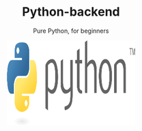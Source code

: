 <h1 align="center"> Python-backend</h1>
<p align = "center">
Pure Python, for beginners </p>
<p align = "center">
<img width=300 height=200 src=Img/Logo.png >
<p>
